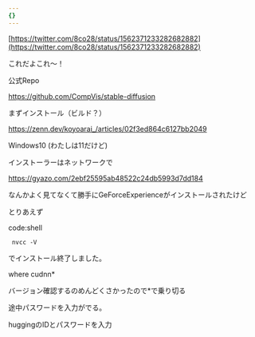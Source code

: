 ```yaml
---
{}
---
```

  

  

[https://twitter.com/8co28/status/1562371233282682882](https://twitter.com/8co28/status/1562371233282682882)

これだよこれ～！

公式Repo

https://github.com/CompVis/stable-diffusion

まずインストール（ビルド？）

https://zenn.dev/koyoarai_/articles/02f3ed864c6127bb2049

Windows10 (わたしは11だけど)

インストーラーはネットワークで

https://gyazo.com/2ebf25595ab48522c24db5993d7dd184

なんかよく見てなくて勝手にGeForceExperienceがインストールされたけど

とりあえず

code:shell

```Plain
 nvcc -V
```

でインストール終了しました。

where cudnn*

バージョン確認するのめんどくさかったので*で乗り切る

途中パスワードを入力がでる。

huggingのIDとパスワードを入力